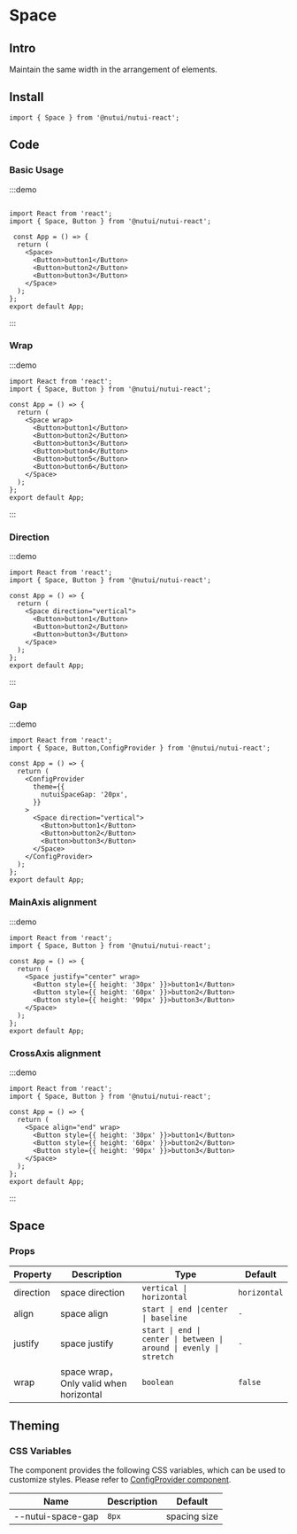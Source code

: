 # Space

## Intro

Maintain the same width in the arrangement of elements.

## Install

```tsx
import { Space } from '@nutui/nutui-react';
```

## Code

### Basic Usage

:::demo

```tsx

import React from 'react';
import { Space, Button } from '@nutui/nutui-react';

 const App = () => {
  return (
    <Space>
      <Button>button1</Button>
      <Button>button2</Button>
      <Button>button3</Button>
    </Space>
  );
};
export default App;

```

:::

### Wrap

:::demo

```tsx
import React from 'react';
import { Space, Button } from '@nutui/nutui-react';

const App = () => {
  return (
    <Space wrap>
      <Button>button1</Button>
      <Button>button2</Button>
      <Button>button3</Button>
      <Button>button4</Button>
      <Button>button5</Button>
      <Button>button6</Button>
    </Space>
  );
};
export default App;

```

:::

### Direction

:::demo

```tsx
import React from 'react';
import { Space, Button } from '@nutui/nutui-react';

const App = () => {
  return (
    <Space direction="vertical">
      <Button>button1</Button>
      <Button>button2</Button>
      <Button>button3</Button>
    </Space>
  );
};
export default App;

```

:::

### Gap

:::demo

```tsx
import React from 'react';
import { Space, Button,ConfigProvider } from '@nutui/nutui-react';

const App = () => {
  return (
    <ConfigProvider
      theme={{
        nutuiSpaceGap: '20px',
      }}
    >
      <Space direction="vertical">
        <Button>button1</Button>
        <Button>button2</Button>
        <Button>button3</Button>
      </Space>
    </ConfigProvider>
  );
};
export default App;

```

### MainAxis alignment

:::demo

```tsx
import React from 'react';
import { Space, Button } from '@nutui/nutui-react';

const App = () => {
  return (
    <Space justify="center" wrap>
      <Button style={{ height: '30px' }}>button1</Button>
      <Button style={{ height: '60px' }}>button2</Button>
      <Button style={{ height: '90px' }}>button3</Button>
    </Space>    
  );
};
export default App;

```

### CrossAxis alignment

:::demo

```tsx
import React from 'react';
import { Space, Button } from '@nutui/nutui-react';

const App = () => {
  return (
    <Space align="end" wrap>
      <Button style={{ height: '30px' }}>button1</Button>
      <Button style={{ height: '60px' }}>button2</Button>
      <Button style={{ height: '90px' }}>button3</Button>
    </Space>  
  );
};
export default App;

```

:::

## Space

### Props

| Property | Description                  | Type                                                               | Default                                                          |
| --- |------------------------------|--------------------------------------------------------------------|------------------------------------------------------------------|
| direction | space direction              | `vertical \| horizontal`                                           | `horizontal`                                                   |
| align | space align                  | `start \| end \|center \| baseline`                                | `-`                                                              |
| justify | space justify                | `start \| end \| center \| between \| around \| evenly \| stretch` | `-` |
| wrap | space wrap，Only valid when horizontal | `boolean`                                                  | `false`                                                              |

## Theming

### CSS Variables

The component provides the following CSS variables, which can be used to customize styles. Please refer
to [ConfigProvider component](#/en-US/component/configprovider).

| Name | Description | Default           |
| --- | --- |--------------|
| \--nutui-space-gap | `8px` | spacing size |
